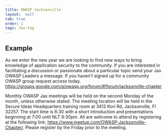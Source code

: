```yaml
---
title: OWASP Jacksonville
layout:  null
tab: true
order: 1
tags: Jax-tag
---
```


## Example

As we enter the new year we are looking to find new ways to bring knowledge of application security to the community.  If you are interested in facilitating a discussion or passionate about a particular topic send your Jax OWASP Leaders a message.
If you haven't signed up for a community OWASP group request access today.  https://groups.google.com/a/owasp.org/forum/#!forum/jacksonville-chapter

Monthly OWASP Jax meetings will be held on the second Monday of the month, unless otherwise stated. The meeting location will be held in the Secure Ideas Headquarters training room at 3412 Kori Rd, Jacksonville, Fl 32257. The start time is 6:30 with a short introduction and presentations beginning at 7:00 until NLT 8:30pm. All are welcome to attend by registering at the following link; https://www.meetup.com/OWASP-Jacksonville-Chapter/. Please register by the Friday prior to the meeting.
